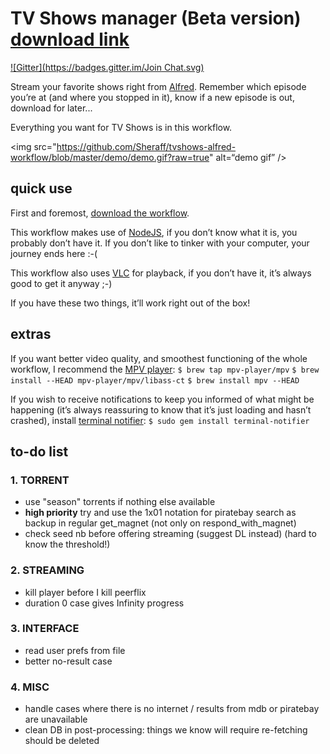 TV Shows manager (Beta version) [download link](https://github.com/Sheraff/tvshows-alfred-workflow/raw/master/TV%20Show%20Manager.alfredworkflow "TV Shows manager.alfredworkflow")
=======================
[![Gitter](https://badges.gitter.im/Join Chat.svg)](https://gitter.im/Sheraff/tvshows-alfred-workflow?utm_source=badge&utm_medium=badge&utm_campaign=pr-badge&utm_content=badge)

Stream your favorite shows right from [Alfred](http://www.alfredapp.com/ "Alfred App official website"). Remember which episode you’re at (and where you stopped in it), know if a new episode is out, download for later...

Everything you want for TV Shows is in this workflow.

<img src="https://github.com/Sheraff/tvshows-alfred-workflow/blob/master/demo/demo.gif?raw=true" alt=“demo gif” />


## quick use

First and foremost, [download the workflow](https://github.com/Sheraff/tvshows-alfred-workflow/raw/master/TV%20Show%20Manager.alfredworkflow "TV Shows manager.alfredworkflow").

This workflow makes use of [NodeJS](http://nodejs.org/), if you don’t know what it is, you probably don’t have it. If you don’t like to tinker with your computer, your journey ends here :-(

This workflow also uses [VLC](http://www.videolan.org/vlc/index.html) for playback, if you don’t have it, it’s always good to get it anyway ;-)

If you have these two things, it’ll work right out of the box!


## extras

If you want better video quality, and smoothest functioning of the whole workflow, I recommend the [MPV player](http://mpv.io/):
`$ brew tap mpv-player/mpv`
`$ brew install --HEAD mpv-player/mpv/libass-ct`
`$ brew install mpv --HEAD`

If you wish to receive notifications to keep you informed of what might be happening (it’s always reassuring to know that it’s just loading and hasn’t crashed), install [terminal notifier](https://github.com/alloy/terminal-notifier):
`$ sudo gem install terminal-notifier`

## to-do list

### 1. TORRENT
 - use "season" torrents if nothing else available
 - **high priority** try and use the 1x01 notation for piratebay search as backup in regular get_magnet (not only on respond_with_magnet)
 - check seed nb before offering streaming (suggest DL instead) (hard to know the threshold!)

### 2. STREAMING
 - kill player before I kill peerflix
 - duration 0 case gives Infinity progress

### 3. INTERFACE
 - read user prefs from file
 - better no-result case

### 4. MISC
 - handle cases where there is no internet / results from mdb or piratebay are unavailable
 - clean DB in post-processing: things we know will require re-fetching should be deleted